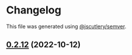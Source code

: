 # Changelog

This file was generated using [@jscutlery/semver](https://github.com/jscutlery/semver).

## [0.2.12](https://github.com/myndpm/open-source/compare/@myndpm/stylus2scss@0.2.11...@myndpm/stylus2scss@0.2.12) (2022-10-12)
